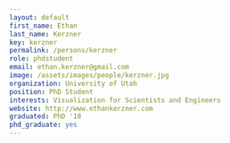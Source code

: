 ```yaml
---
layout: default
first_name: Ethan
last_name: Kerzner
key: kerzner
permalink: /persons/kerzner
role: phdstudent
email: ethan.kerzner@gmail.com
image: /assets/images/people/kerzner.jpg
organization: University of Utah
position: PhD Student
interests: Visualization for Scientists and Engineers
website: http://www.ethankerzner.com
graduated: PhD '18
phd_graduate: yes
---
```

